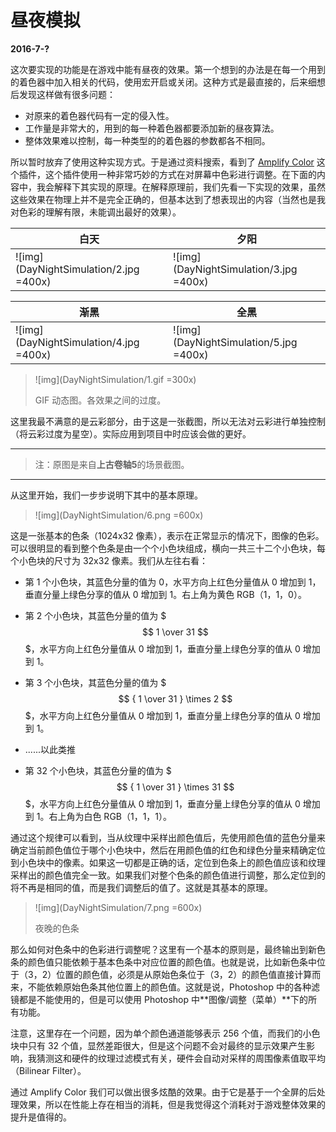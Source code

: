 # 昼夜模拟

**2016-7-?**

这次要实现的功能是在游戏中能有昼夜的效果。第一个想到的办法是在每一个用到的着色器中加入相关的代码，使用宏开启或关闭。这种方式是最直接的，后来细想后发现这样做有很多问题：

* 对原来的着色器代码有一定的侵入性。
* 工作量是非常大的，用到的每一种着色器都要添加新的昼夜算法。
* 整体效果难以控制，每一种类型的的着色器的参数都各不相同。

所以暂时放弃了使用这种实现方式。于是通过资料搜索，看到了 [Amplify Color](http://amplify.pt/unity/amplify-color/) 这个插件，这个插件使用一种非常巧妙的方式在对屏幕中色彩进行调整。在下面的内容中，我会解释下其实现的原理。在解释原理前，我们先看一下实现的效果，虽然这些效果在物理上并不是完全正确的，但基本达到了想表现出的内容（当然也是我对色彩的理解有限，未能调出最好的效果）。

白天 | 夕阳 
------------ | ------------- 
![img](DayNightSimulation/2.jpg =400x) | ![img](DayNightSimulation/3.jpg =400x)

渐黑 | 全黑 
------------ | ------------- 
![img](DayNightSimulation/4.jpg =400x) | ![img](DayNightSimulation/5.jpg =400x)

> ![img](DayNightSimulation/1.gif =300x)
>
> GIF 动态图。各效果之间的过度。

这里我最不满意的是云彩部分，由于这是一张截图，所以无法对云彩进行单独控制（将云彩过度为星空）。实际应用到项目中时应该会做的更好。

---

> 注：原图是来自**上古卷轴5**的场景截图。

---

从这里开始，我们一步步说明下其中的基本原理。

> ![img](DayNightSimulation/6.png =600x)

这是一张基本的色条（1024x32 像素），表示在正常显示的情况下，图像的色彩。可以很明显的看到整个色条是由一个个小色块组成，横向一共三十二个小色块，每个小色块的尺寸为 32x32 像素。我们从左往右看：

* 第 1 个小色块，其蓝色分量的值为 0，水平方向上红色分量值从 0 增加到 1，垂直分量上绿色分享的值从 0 增加到 1。右上角为黄色 RGB（1，1，0）。

* 第 2 个小色块，其蓝色分量的值为 $$$ 1 \over 31 $$$，水平方向上红色分量值从 0 增加到 1，垂直分量上绿色分享的值从 0 增加到 1。

* 第 3 个小色块，其蓝色分量的值为 $$$ { 1 \over 31 } \times 2 $$$，水平方向上红色分量值从 0 增加到 1，垂直分量上绿色分享的值从 0 增加到 1。

* ......以此类推

* 第 32 个小色块，其蓝色分量的值为 $$$ { 1 \over 31 } \times 31 $$$，水平方向上红色分量值从 0 增加到 1，垂直分量上绿色分享的值从 0 增加到 1。右上角为白色 RGB（1，1，1）。

通过这个规律可以看到，当从纹理中采样出颜色值后，先使用颜色值的蓝色分量来确定当前颜色值位于哪个小色块中，然后在用颜色值的红色和绿色分量来精确定位到小色块中的像素。如果这一切都是正确的话，定位到色条上的颜色值应该和纹理采样出的颜色值完全一致。如果我们对整个色条的颜色值进行调整，那么定位到的将不再是相同的值，而是我们调整后的值了。这就是其基本的原理。

> ![img](DayNightSimulation/7.png =600x)
>
> 夜晚的色条

那么如何对色条中的色彩进行调整呢？这里有一个基本的原则是，最终输出到新色条的颜色值只能依赖于基本色条中对应位置的颜色值。也就是说，比如新色条中位于（3，2）位置的颜色值，必须是从原始色条位于（3，2）的颜色值直接计算而来，不能依赖原始色条其他位置上的颜色值。这就是说，Photoshop 中的各种滤镜都是不能使用的，但是可以使用 Photoshop 中**图像/调整（菜单）**下的所有功能。

注意，这里存在一个问题，因为单个颜色通道能够表示 256 个值，而我们的小色块中只有 32 个值，显然差距很大，但是这个问题不会对最终的显示效果产生影响，我猜测这和硬件的纹理过滤模式有关，硬件会自动对采样的周围像素值取平均（Bilinear Filter）。

通过 Amplify Color 我们可以做出很多炫酷的效果。由于它是基于一个全屏的后处理效果，所以在性能上存在相当的消耗，但是我觉得这个消耗对于游戏整体效果的提升是值得的。


